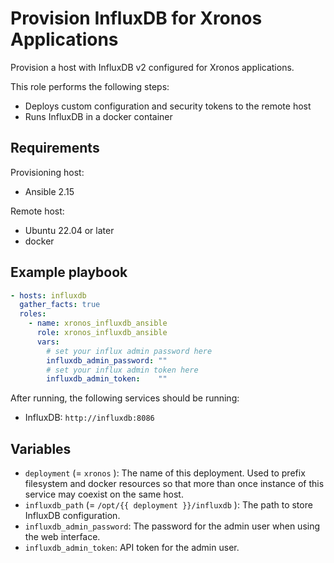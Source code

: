 # Provision InfluxDB for Xronos Applications

Provision a host with InfluxDB v2 configured for Xronos applications.

This role performs the following steps:

- Deploys custom configuration and security tokens to the remote host
- Runs InfluxDB in a docker container

## Requirements

Provisioning host:

- Ansible 2.15

Remote host:

- Ubuntu 22.04 or later
- docker

## Example playbook

```yaml
- hosts: influxdb
  gather_facts: true
  roles:
    - name: xronos_influxdb_ansible
      role: xronos_influxdb_ansible
      vars:
        # set your influx admin password here
        influxdb_admin_password: "" 
        # set your influx admin token here
        influxdb_admin_token:    ""
```

After running, the following services should be running:

- InfluxDB: `http://influxdb:8086`

## Variables

- `deployment` (= `xronos` ): The name of this deployment. Used to prefix filesystem and docker resources so that more than once instance of this service may coexist on the same host.
- `influxdb_path` (= `/opt/{{ deployment }}/influxdb` ): The path to store InfluxDB configuration.
- `influxdb_admin_password`: The password for the admin user when using the web interface.
- `influxdb_admin_token`: API token for the admin user.
